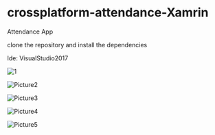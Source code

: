# crossplatform-attendance-Xamrin
Attendance App

clone the repository and install the dependencies

Ide: VisualStudio2017

![1](https://user-images.githubusercontent.com/93740022/142481432-c0bb2d7e-0d41-41aa-98e2-15b6444576ef.png)

![Picture2](https://user-images.githubusercontent.com/93740022/142481446-a95f0f1f-57d7-4acc-b494-f1777de71766.png)

![Picture3](https://user-images.githubusercontent.com/93740022/142481467-a7504660-e69d-4831-9b73-6a56fb9148ff.png)

![Picture4](https://user-images.githubusercontent.com/93740022/142481497-1d05fa3a-1ecc-4bc3-b4fa-cfe5495b6687.png)

![Picture5](https://user-images.githubusercontent.com/93740022/142481515-ee7e2497-69f0-4595-9592-599b2aea0da8.png)







